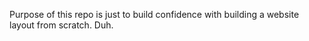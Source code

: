 Purpose of this repo is just to build confidence with building a website 
layout from scratch. Duh. 
